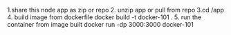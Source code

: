 1.share this node app  as zip or repo
2. unzip app or pull from repo
3.cd /app
4. build image from dockerfile
	docker build -t docker-101 .
5. run the container from image built
	docker run -dp 3000:3000 docker-101